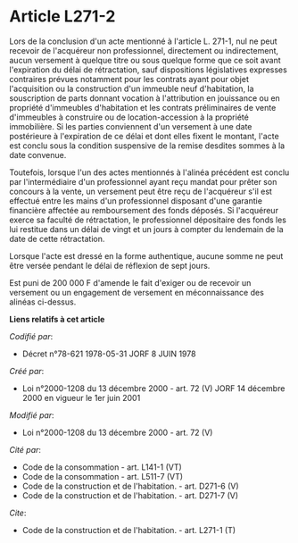 # Article L271-2

Lors de la conclusion d'un acte mentionné à l'article L. 271-1, nul ne peut recevoir de l'acquéreur non professionnel,
directement ou indirectement, aucun versement à quelque titre ou sous quelque forme que ce soit avant l'expiration du délai
de rétractation, sauf dispositions législatives expresses contraires prévues notamment pour les contrats ayant pour objet
l'acquisition ou la construction d'un immeuble neuf d'habitation, la souscription de parts donnant vocation à l'attribution
en jouissance ou en propriété d'immeubles d'habitation et les contrats préliminaires de vente d'immeubles à construire ou de
location-accession à la propriété immobilière. Si les parties conviennent d'un versement à une date postérieure à
l'expiration de ce délai et dont elles fixent le montant, l'acte est conclu sous la condition suspensive de la remise
desdites sommes à la date convenue.

Toutefois, lorsque l'un des actes mentionnés à l'alinéa précédent est conclu par l'intermédiaire d'un professionnel ayant
reçu mandat pour prêter son concours à la vente, un versement peut être reçu de l'acquéreur s'il est effectué entre les mains
d'un professionnel disposant d'une garantie financière affectée au remboursement des fonds déposés. Si l'acquéreur exerce sa
faculté de rétractation, le professionnel dépositaire des fonds les lui restitue dans un délai de vingt et un jours à compter
du lendemain de la date de cette rétractation.

Lorsque l'acte est dressé en la forme authentique, aucune somme ne peut être versée pendant le délai de réflexion de sept
jours.

Est puni de 200 000 F d'amende le fait d'exiger ou de recevoir un versement ou un engagement de versement en méconnaissance
des alinéas ci-dessus.

**Liens relatifs à cet article**

_Codifié par_:

  - Décret n°78-621 1978-05-31 JORF 8 JUIN 1978

_Créé par_:

  - Loi n°2000-1208 du 13 décembre 2000 - art. 72 (V) JORF 14 décembre 2000 en vigueur le 1er juin 2001

_Modifié par_:

  - Loi n°2000-1208 du 13 décembre 2000 - art. 72 (V)

_Cité par_:

  - Code de la consommation - art. L141-1 (VT)
  - Code de la consommation - art. L511-7 (VT)
  - Code de la construction et de l'habitation. - art. D271-6 (V)
  - Code de la construction et de l'habitation. - art. D271-7 (V)

_Cite_:

  - Code de la construction et de l'habitation. - art. L271-1 (T)

